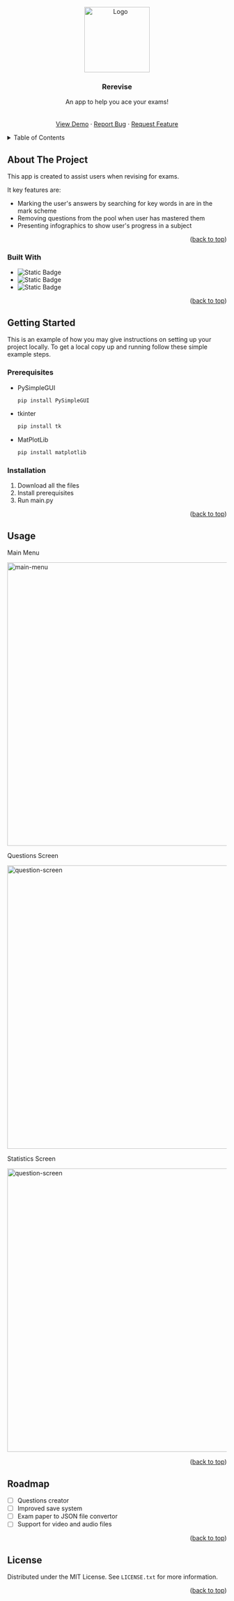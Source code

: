 <!-- PROJECT LOGO -->
<br />
<div align="center">
  <a href="https://github.com/haimon0/Rerevise/tree/main">
    <img src="https://github.com/haimon0/Rerevise/assets/155584350/5962856c-ccba-4ddd-95b0-b82be9fd46fa" alt="Logo" width="150" height="150">
  </a>

  <h3 align="center">Rerevise</h3>

  <p align="center">
    An app to help you ace your exams!
    <br />
    <br />
    <br />
    <a href="">View Demo</a>
    ·
    <a href="https://github.com/haimon0/Rerevise/issues">Report Bug</a>
    ·
    <a href="https://github.com/haimon0/Rerevise/issues">Request Feature</a>
  </p>
</div>



<!-- TABLE OF CONTENTS -->
<details>
  <summary>Table of Contents</summary>
  <ol>
    <li>
      <a href="#about-the-project">About The Project</a>
      <ul>
        <li><a href="#built-with">Built With</a></li>
      </ul>
    </li>
    <li>
      <a href="#getting-started">Getting Started</a>
      <ul>
        <li><a href="#prerequisites">Prerequisites</a></li>
        <li><a href="#installation">Installation</a></li>
      </ul>
    </li>
    <li><a href="#usage">Usage</a></li>
    <li><a href="#roadmap">Roadmap</a></li>
    <li><a href="#license">License</a></li>
  </ol>
</details>



<!-- ABOUT THE PROJECT -->
## About The Project

This app is created to assist users when revising for exams.

It key features are:
* Marking the user's answers by searching for key words in are in the mark scheme
* Removing questions from the pool when user has mastered them
* Presenting infographics to show user's progress in a subject

<p align="right">(<a href="#readme-top">back to top</a>)</p>



### Built With

* ![Static Badge](https://img.shields.io/badge/PySimpleGUI-12086F?style=for-the-badge&logo=pysimplegui&logoColor=yellow)
* ![Static Badge](https://img.shields.io/badge/Python-%23FFFF00?style=for-the-badge&logo=python&logoColor=blue)
* ![Static Badge](https://img.shields.io/badge/MatPlotLib-%23FFFFFF?style=for-the-badge&logo=tkinter&logoColor=blue)
<p align="right">(<a href="#readme-top">back to top</a>)</p>



<!-- GETTING STARTED -->
## Getting Started

This is an example of how you may give instructions on setting up your project locally.
To get a local copy up and running follow these simple example steps.

### Prerequisites

* PySimpleGUI
  ```sh
  pip install PySimpleGUI
  ```
  
* tkinter
  ```sh
  pip install tk
  ```
  
* MatPlotLib
  ```sh
  pip install matplotlib
  ```

### Installation

1. Download all the files
2. Install prerequisites
3. Run main.py

<p align="right">(<a href="#readme-top">back to top</a>)</p>



<!-- USAGE EXAMPLES -->
## Usage
<p>Main Menu</p>
<img src="https://github.com/haimon0/Rerevise/assets/155584350/8eceb28f-f4f1-43eb-88f6-699979ea9df5" alt="main-menu" width="650"/>

<p>Questions Screen</p>
<img src="https://github.com/haimon0/Rerevise/assets/155584350/bb43ec5c-7ee0-474f-8ce7-034b831c3e5e" alt="question-screen" width="650"/>

<p>Statistics Screen</p>
<img src="https://github.com/haimon0/Rerevise/assets/155584350/a247a7d5-e79a-478c-91a3-43e3fb94a254" alt="question-screen" width="650"/>



<p align="right">(<a href="#readme-top">back to top</a>)</p>



<!-- ROADMAP -->
## Roadmap
- [ ] Questions creator
- [ ] Improved save system
- [ ] Exam paper to JSON file convertor
- [ ] Support for video and audio files

<p align="right">(<a href="#readme-top">back to top</a>)</p>




<!-- LICENSE -->
## License

Distributed under the MIT License. See `LICENSE.txt` for more information.

<p align="right">(<a href="#readme-top">back to top</a>)</p>
